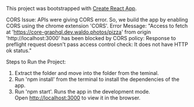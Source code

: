 This project was bootstrapped with [Create React App](https://github.com/facebook/create-react-app).

CORS Issue:
APIs were giving CORS error. So, we build the app by enabling CORS using the chrome extension 'CORS'.
Error Message: "Access to fetch at 'https://core-graphql.dev.waldo.photos/pizza' from origin 'http://localhost:3000' has been blocked by CORS policy: Response to preflight request doesn't pass access control check: It does not have HTTP ok status."

Steps to Run the Project:

1. Extract the folder and move into the folder from the teminal.
2. Run 'npm install' from the terminal to install the dependencies of the app.
3. Run 'npm start'. Runs the app in the development mode.  
   Open [http://localhost:3000](http://localhost:3000) to view it in the browser.
